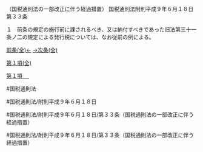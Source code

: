 （国税通則法の一部改正に伴う経過措置）
国税通則法附則平成９年６月１８日第３３条

１　前条の規定の施行前に課されるべき、又は納付すべきであった旧法第三十一条ノ二の規定による発行税については、なお従前の例による。

[前条(全)←](国税通則法＿＿＿＿附則平成９年６月１８日第１条_.md)    [→次条(全)](国税通則法＿＿＿＿附則平成９年６月１８日第３９条_.md)

[第１項(全)](国税通則法＿＿＿＿附則平成９年６月１８日第３３条第１項_.md)  

[第１項 　 ](国税通則法＿＿＿＿附則平成９年６月１８日第３３条第１項.md)  

#国税通則法

#国税通則法/附則平成９年６月１８日

#国税通則法/附則平成９年６月１８日/第３３条（国税通則法の一部改正に伴う経過措置）

#国税通則法/附則平成９年６月１８日/第３３条（国税通則法の一部改正に伴う経過措置）

